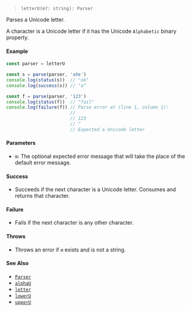 <!--
 Copyright (c) 2020 Thomas J. Otterson
 
 This software is released under the MIT License.
 https://opensource.org/licenses/MIT
-->

> `letterU(m?: string): Parser`

Parses a Unicode letter.

A character is a Unicode letter if it has the Unicode `Alphabetic` binary property.

#### Example

```javascript
const parser = letterU

const s = parse(parser, 'абв')
console.log(status(s))  // "ok"
console.log(success(s)) // "а"

const f = parse(parser, '123')
console.log(status(f))  // "fail"
console.log(failure(f)) // Parse error at (line 1, column 1):
                        //
                        // 123
                        // ^
                        // Expected a Unicode letter
```

#### Parameters

* `m`: The optional expected error message that will take the place of the default error message.

#### Success

* Succeeds if the next character is a Unicode letter. Consumes and returns that character.

#### Failure

* Fails if the next character is any other character.

#### Throws

* Throws an error if `m` exists and is not a string.

#### See Also

* [`Parser`](../types/parser.md)
* [`alphaU`](alphau.md)
* [`letter`](letter.md)
* [`lowerU`](loweru.md)
* [`upperU`](upperu.md)